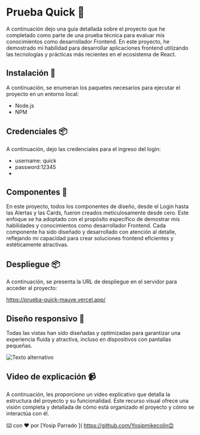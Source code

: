 # Prueba Quick 🧩

 A continuación dejo una guía detallada sobre el proyecto que he completado como parte de una prueba técnica para evaluar mis conocimientos como desarrollador Frontend. En este proyecto, he demostrado mi habilidad para desarrollar aplicaciones frontend utilizando las tecnologías y prácticas más recientes en el ecosistema de React.
 
 
## Instalación 🔧
A continuación, se enumeran los paquetes necesarios para ejecutar el proyecto en un entorno local:

- Node.js
- NPM

 
 
## Credenciales 📦 
A continuación, dejo las credenciales para el ingreso del login:

- username: quick
- password:12345
- 


## Componentes 🚀

En este proyecto, todos los componentes de diseño, desde el Login hasta las Alertas y las Cards, fueron creados meticulosamente desde cero. Este enfoque se ha adoptado con el propósito específico de demostrar mis habilidades y conocimientos como desarrollador Frontend. Cada componente ha sido diseñado y desarrollado con atención al detalle, reflejando mi capacidad para crear soluciones frontend eficientes y estéticamente atractivas.


## Despliegue 📦 
A continuación, se presenta la URL de despliegue en el servidor para acceder al proyecto:

https://prueba-quick-mauve.vercel.app/


## Diseño responsivo 🎨

Todas las vistas han sido diseñadas y optimizadas para garantizar una experiencia fluida y atractiva, incluso en dispositivos con pantallas pequeñas.


![Texto alternativo](https://busca-libre.s3.us-east-1.amazonaws.com/responsive.png?response-content-disposition=inline&X-Amz-Security-Token=IQoJb3JpZ2luX2VjEIz%2F%2F%2F%2F%2F%2F%2F%2F%2F%2FwEaCXVzLWVhc3QtMSJHMEUCIQDQnfbjdDRYHZ6UgWQlDLqVpfBGDMkPRgOvpln%2Fr%2FB6dgIgDgsowOafKYGHSaQhxB65mNxElzjiqf0x93yIqyOUMYAq7QII9f%2F%2F%2F%2F%2F%2F%2F%2F%2F%2FARAAGgwzMzk3MTMxOTEyODkiDEOYxGbq7Daz6kSNxSrBAglOvPHZCnWflw3snpqa3ZgPh8uk5YPgItf0y9P17%2BS53u0gW08TJp9jzsyxy3IFIXu%2FlSUhXHgpjbcSjTkkRF4HVoqgIcmn3oH8bu%2FIJMgVtQiw4SGqzbeH3fbB4lKDApIVw3j5XfcYksPQa1xIVyNunlBpa%2B%2FgxwFNz0jQuCHe1RduLBdYzrGFLA%2BxfXGpsiWlOKsV5KHHjN6wPnDw1f31gSHt7iD86RCR0UnPQaEXuA4PCKCc1meCnJInUzOQHQVxF0JY%2Fc2NoCf0K926sa4USTbA1kaN9PfbuuwGeEaY%2F3n%2Bu2Y8QHG53k%2FP8HUBbqGvTbsxMjJvu3CHTMgrS1k8DlDqPjBXWR9wsr%2F80w6az3nZdbTR1Wa3%2BW5cl9TiL3o3LmSR8wm88j1p2RwfIFqOxPZSwZijGambgFsnM0Xf9zD0jqSyBjqzAroqQbjY9dN5J3liMlpvuTzhQx7PMG9kPFEk%2Fa8omQgRb5u63YzVjQT57oU0rWI7qbwG63VR81fY2hx8CT9KshnnB6MvikAeZjX%2Bzv9pwmgY8vOJ6%2BK1kSym0tXnYt8DrMqvSaFrX4apfJn0E4IMuSh7hV7EALRrRHE4qRiuf541mbEjAeVSbFRfyW18cQTyRRc5%2BAhZwMx81g33VcblNCt6Pv3v0n2%2BTItxf2BxwFlwLC0mApSU1Hr9ioTcmSbAaghu1yO1sLRncu7jzxSb0Z1pXi%2BzO3M6p9DpguLpCOMWUEjbrjMJIVaE3p17uxDy7q4TmuoSIzjQW0Auin2O%2Fb%2F12d5q82ZDCCKySfsKfmc75BM5eUa8qYzCBFgETebESXES8pC8VYqQ%2BD8TJt%2FQCumr7Sw%3D&X-Amz-Algorithm=AWS4-HMAC-SHA256&X-Amz-Date=20240518T195500Z&X-Amz-SignedHeaders=host&X-Amz-Expires=300&X-Amz-Credential=ASIAU6GD35V4ZYVFWUMD%2F20240518%2Fus-east-1%2Fs3%2Faws4_request&X-Amz-Signature=cb4b3658c48b436ef94eea8aca1b8eaa12f86c1c792cf15e318f48ca91a683df)






## Video de explicación  📹
A continuación, les proporciono un vídeo explicativo que detalla la estructura del proyecto y su funcionalidad. Este recurso visual ofrece una visión completa y detallada de cómo está organizado el proyecto y cómo se interactúa con él.










⌨️ con ❤️ por [Yosip Parrado ]( https://github.com/Yosipmikecolin😊
